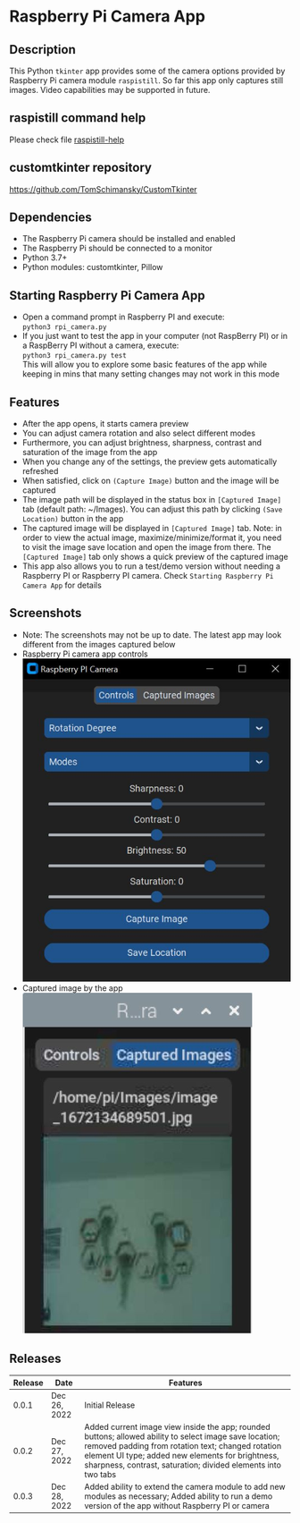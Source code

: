# Raspberry Pi Camera App
## Description
This Python `tkinter` app provides some of the camera options provided by Raspberry Pi camera module `raspistill`. So far this app only captures still images. Video capabilities may be supported in future.

## raspistill command help
Please check file [raspistill-help](raspistill-help)

## customtkinter repository
https://github.com/TomSchimansky/CustomTkinter

## Dependencies
- The Raspberry Pi camera should be installed and enabled
- The Raspberry Pi should be connected to a monitor
- Python 3.7+
- Python modules: customtkinter, Pillow

## Starting Raspberry Pi Camera App
- Open a command prompt in Raspberry PI and execute:  
`python3 rpi_camera.py`
- If you just want to test the app in your computer (not RaspBerry PI) or in a RaspBerry PI without a camera, execute:  
`python3 rpi_camera.py test`  
This will allow you to explore some basic features of the app while keeping in mins that many setting changes may not work in this mode

## Features
- After the app opens, it starts camera preview
- You can adjust camera rotation and also select different modes
- Furthermore, you can adjust brightness, sharpness, contrast and saturation of the image from the app
- When you change any of the settings, the preview gets automatically refreshed
- When satisfied, click on `(Capture Image)` button and the image will be captured
- The image path will be displayed in the status box in `[Captured Image]` tab (default path: ~/Images). You can adjust this path by clicking `(Save Location)` button in the app
- The captured image will be displayed in `[Captured Image]` tab. Note: in order to view the actual image, maximize/minimize/format it, you need to visit the image save location and open the image from there. The `[Captured Image]` tab only shows a quick preview of the captured image
- This app also allows you to run a test/demo version without needing a Raspberry PI or Raspberry PI camera. Check `Starting Raspberry Pi Camera App` for details

## Screenshots
* Note: The screenshots may not be up to date. The latest app may look different from the images captured below  
* Raspberry Pi camera app controls  
  ![Raspberry Pi Camera App](./images/rpi_image0.jpg)  
* Captured image by the app   
  ![Raspberry Pi Camera App](./images/rpi_image1.jpg)  

## Releases
|Release|Date|Features|
|-------|----|--------|
|0.0.1|Dec 26, 2022|Initial Release|
|0.0.2|Dec 27, 2022|Added current image view inside the app; rounded buttons; allowed ability to select image save location; removed padding from rotation text; changed rotation element UI type; added new elements for brightness, sharpness, contrast, saturation; divided elements into two tabs|
|0.0.3|Dec 28, 2022|Added ability to extend the camera module to add new modules as necessary; Added ability to run a demo version of the app without Raspberry PI or camera|
